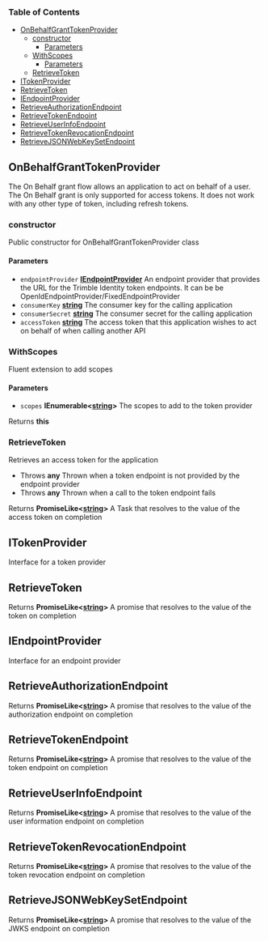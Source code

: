 ### Table of Contents

*   [OnBehalfGrantTokenProvider][1]
    *   [constructor][2]
        *   [Parameters][3]
    *   [WithScopes][4]
        *   [Parameters][5]
    *   [RetrieveToken][6]
*   [ITokenProvider][7]
*   [RetrieveToken][8]
*   [IEndpointProvider][9]
*   [RetrieveAuthorizationEndpoint][10]
*   [RetrieveTokenEndpoint][11]
*   [RetrieveUserInfoEndpoint][12]
*   [RetrieveTokenRevocationEndpoint][13]
*   [RetrieveJSONWebKeySetEndpoint][14]

## OnBehalfGrantTokenProvider

The On Behalf grant flow allows an application to act on behalf of a user. The On Behalf grant is only supported for access tokens. It does not work with any other type of token, including refresh tokens.

### constructor

Public constructor for OnBehalfGrantTokenProvider class

#### Parameters

*   `endpointProvider` **[IEndpointProvider][9]** An endpoint provider that provides the URL for the Trimble Identity token endpoints.
    It can be be OpenIdEndpointProvider/FixedEndpointProvider
*   `consumerKey` **[string][15]** The consumer key for the calling application
*   `consumerSecret` **[string][15]** The consumer secret for the calling application
*   `accessToken` **[string][15]** The access token that this application wishes to act on behalf of when calling another API

### WithScopes

Fluent extension to add scopes

#### Parameters

*   `scopes` **IEnumerable<[string][15]>** The scopes to add to the token provider

Returns **this**&#x20;

### RetrieveToken

Retrieves an access token for the application

*   Throws **any** Thrown when a token endpoint is not provided by the endpoint provider
*   Throws **any** Thrown when a call to the token endpoint fails

Returns **PromiseLike<[string][15]>** A Task that resolves to the value of the access token on completion

## ITokenProvider

Interface for a token provider

## RetrieveToken

Returns **PromiseLike<[string][15]>** A promise that resolves to the value of the token on completion

## IEndpointProvider

Interface for an endpoint provider

## RetrieveAuthorizationEndpoint

Returns **PromiseLike<[string][15]>** A promise that resolves to the value of the authorization endpoint on completion

## RetrieveTokenEndpoint

Returns **PromiseLike<[string][15]>** A promise that resolves to the value of the token endpoint on completion

## RetrieveUserInfoEndpoint

Returns **PromiseLike<[string][15]>** A promise that resolves to the value of the user information endpoint on completion

## RetrieveTokenRevocationEndpoint

Returns **PromiseLike<[string][15]>** A promise that resolves to the value of the token revocation endpoint on completion

## RetrieveJSONWebKeySetEndpoint

Returns **PromiseLike<[string][15]>** A promise that resolves to the value of the JWKS endpoint on completion

[1]: #onbehalfgranttokenprovider

[2]: #constructor

[3]: #parameters

[4]: #withscopes

[5]: #parameters-1

[6]: #retrievetoken

[7]: #itokenprovider

[8]: #retrievetoken-1

[9]: #iendpointprovider

[10]: #retrieveauthorizationendpoint

[11]: #retrievetokenendpoint

[12]: #retrieveuserinfoendpoint

[13]: #retrievetokenrevocationendpoint

[14]: #retrievejsonwebkeysetendpoint

[15]: https://developer.mozilla.org/docs/Web/JavaScript/Reference/Global_Objects/String